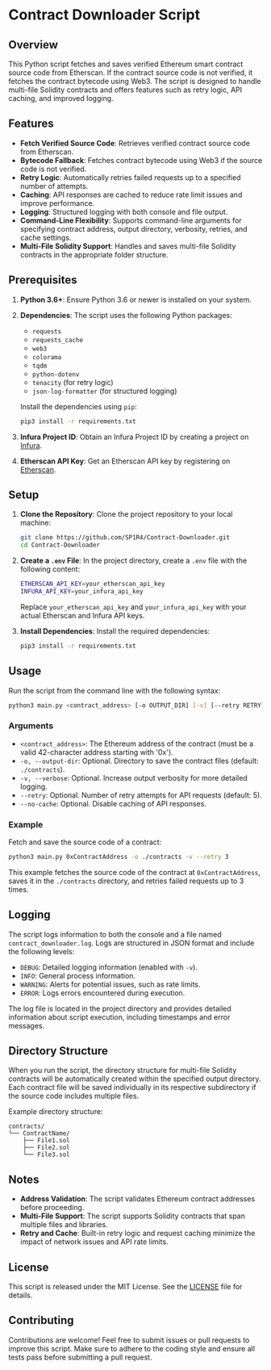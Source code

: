 # Contract Downloader Script

## Overview

This Python script fetches and saves verified Ethereum smart contract source code from Etherscan. If the contract source code is not verified, it fetches the contract bytecode using Web3. The script is designed to handle multi-file Solidity contracts and offers features such as retry logic, API caching, and improved logging.

## Features

- **Fetch Verified Source Code**: Retrieves verified contract source code from Etherscan.
- **Bytecode Fallback**: Fetches contract bytecode using Web3 if the source code is not verified.
- **Retry Logic**: Automatically retries failed requests up to a specified number of attempts.
- **Caching**: API responses are cached to reduce rate limit issues and improve performance.
- **Logging**: Structured logging with both console and file output.
- **Command-Line Flexibility**: Supports command-line arguments for specifying contract address, output directory, verbosity, retries, and cache settings.
- **Multi-File Solidity Support**: Handles and saves multi-file Solidity contracts in the appropriate folder structure.

## Prerequisites

1. **Python 3.6+**: Ensure Python 3.6 or newer is installed on your system.
2. **Dependencies**: The script uses the following Python packages:
   - `requests`
   - `requests_cache`
   - `web3`
   - `colorama`
   - `tqdm`
   - `python-dotenv`
   - `tenacity` (for retry logic)
   - `json-log-formatter` (for structured logging)

   Install the dependencies using `pip`:

   ```bash
   pip3 install -r requirements.txt
   ```

3. **Infura Project ID**: Obtain an Infura Project ID by creating a project on [Infura](https://infura.io/).
4. **Etherscan API Key**: Get an Etherscan API key by registering on [Etherscan](https://etherscan.io/).

## Setup

1. **Clone the Repository**: Clone the project repository to your local machine:

   ```bash
   git clone https://github.com/SP1R4/Contract-Downloader.git
   cd Contract-Downloader
   ```

2. **Create a `.env` File**: In the project directory, create a `.env` file with the following content:

   ```bash
   ETHERSCAN_API_KEY=your_etherscan_api_key
   INFURA_API_KEY=your_infura_api_key
   ```

   Replace `your_etherscan_api_key` and `your_infura_api_key` with your actual Etherscan and Infura API keys.

3. **Install Dependencies**: Install the required dependencies:

   ```bash
   pip3 install -r requirements.txt
   ```

## Usage

Run the script from the command line with the following syntax:

```bash
python3 main.py <contract_address> [-o OUTPUT_DIR] [-v] [--retry RETRY] [--no-cache]
```

### Arguments

- `<contract_address>`: The Ethereum address of the contract (must be a valid 42-character address starting with '0x').
- `-o, --output-dir`: Optional. Directory to save the contract files (default: `./contracts`).
- `-v, --verbose`: Optional. Increase output verbosity for more detailed logging.
- `--retry`: Optional. Number of retry attempts for API requests (default: 5).
- `--no-cache`: Optional. Disable caching of API responses.

### Example

Fetch and save the source code of a contract:

```bash
python3 main.py 0xContractAddress -o ./contracts -v --retry 3
```

This example fetches the source code of the contract at `0xContractAddress`, saves it in the `./contracts` directory, and retries failed requests up to 3 times.

## Logging

The script logs information to both the console and a file named `contract_downloader.log`. Logs are structured in JSON format and include the following levels:

- `DEBUG`: Detailed logging information (enabled with `-v`).
- `INFO`: General process information.
- `WARNING`: Alerts for potential issues, such as rate limits.
- `ERROR`: Logs errors encountered during execution.

The log file is located in the project directory and provides detailed information about script execution, including timestamps and error messages.

## Directory Structure

When you run the script, the directory structure for multi-file Solidity contracts will be automatically created within the specified output directory. Each contract file will be saved individually in its respective subdirectory if the source code includes multiple files.

Example directory structure:

```
contracts/
└── ContractName/
    ├── File1.sol
    ├── File2.sol
    └── File3.sol
```

## Notes

- **Address Validation**: The script validates Ethereum contract addresses before proceeding.
- **Multi-File Support**: The script supports Solidity contracts that span multiple files and libraries.
- **Retry and Cache**: Built-in retry logic and request caching minimize the impact of network issues and API rate limits.

## License

This script is released under the MIT License. See the [LICENSE](LICENSE) file for details.

## Contributing

Contributions are welcome! Feel free to submit issues or pull requests to improve this script. Make sure to adhere to the coding style and ensure all tests pass before submitting a pull request.
